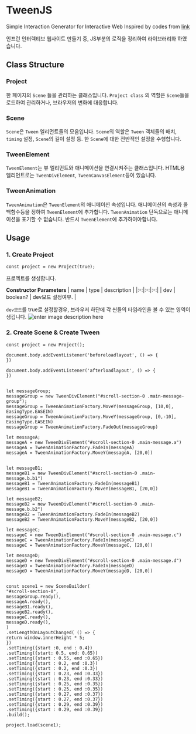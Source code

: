 # TweenJS

Simple Interaction Generator for Interactive Web
Inspired by codes from [link](https://www.inflearn.com/course/%EC%95%A0%ED%94%8C-%EC%9B%B9%EC%82%AC%EC%9D%B4%ED%8A%B8-%EC%9D%B8%ED%84%B0%EB%9E%99%EC%85%98-%ED%81%B4%EB%A1%A0)

인프런 인터렉티브 웹사이트 만들기 중, JS부분의 로직을 정리하여 라이브러리화 하였습니다.

## Class Structure

### Project 
한 페이지의 `Scene` 들을 관리하는 클래스입니다.
`Project class` 의 역할은 `Scene`들을 로드하여 관리하거나, 브라우저의 변화에 대응합니다.

### Scene
`Scene`은 `Tween` 엘리먼트들의 모음입니다. 
`Scene`의 역할은 `Tween`  객체들의 배치, `timing` 설정, `Scene`의 길이 설정 등. 한 `Scene`에 대한 전반적인 설정을 수행합니다.

### TweenElement
`TweenElement`는 뷰 엘리먼트와 애니메이션을 연결시켜주는 클래스입니다. HTML용 엘리먼트로는 `TweenDivElement`, `TweenCanvasElement`등이 있습니다.

### TweenAnimation
`TweenAnimation`은 `TweenElement`의 애니메이션 속성입니다. 애니메이션의 속성과 콜백함수등을 정하여 `TweenElement`에 추가합니다. `TweenAnimation` 단독으로는 애니메이션을 표기할 수 없습니다. 반드시 `TweenElement`에 추가하여야합니다.

## Usage 

### 1.  Create Project 
```
const project = new Project(true);
```
프로젝트를 생성합니다. 

**Constructor Parameters**
|  name | type  |  description |
|:-:|:-:|:-:|
|  dev |  boolean? | dev모드 설정여부.  |

`dev모드`를 true로 설정할경우, 브라우저 하단에 각 씬들의 타임라인을 볼 수 있는 영역이 생깁니다.
![enter image description here](https://github.com/jiwoo-choi/TweenJS/blob/master/project.png?raw=true)


### 2. Create Scene & Create Tween
```
const project = new Project();

document.body.addEventListener('beforeloadlayout', () => {
})

document.body.addEventListener('afterloadlayout', () => {
})


let messageGroup;
messageGroup = new TweenDivElement("#scroll-section-0 .main-message-group");
messageGroup = TweenAnimationFactory.MoveY(messageGroup, [10,0], EasingType.EASEIN)
messageGroup = TweenAnimationFactory.MoveY(messageGroup, [0,-10], EasingType.EASEIN)
messageGroup = TweenAnimationFactory.FadeOut(messageGroup)

let messageA;
messageA = new TweenDivElement("#scroll-section-0 .main-message.a")
messageA = TweenAnimationFactory.FadeIn(messageA)
messageA = TweenAnimationFactory.MoveY(messageA, [20,0])


let messageB1;
messageB1 = new TweenDivElement("#scroll-section-0 .main-message.b.b1")
messageB1 = TweenAnimationFactory.FadeIn(messageB1)
messageB1 = TweenAnimationFactory.MoveY(messageB1, [20,0])

let messageB2;
messageB2 = new TweenDivElement("#scroll-section-0 .main-message.b.b2")
messageB2 = TweenAnimationFactory.FadeIn(messageB2)
messageB2 = TweenAnimationFactory.MoveY(messageB2, [20,0])

let messageC;
messageC = new TweenDivElement("#scroll-section-0 .main-message.c")
messageC = TweenAnimationFactory.FadeIn(messageC)
messageC = TweenAnimationFactory.MoveY(messageC, [20,0])

let messageD;
messageD = new TweenDivElement("#scroll-section-0 .main-message.d")
messageD = TweenAnimationFactory.FadeIn(messageD)
messageD = TweenAnimationFactory.MoveY(messageD, [20,0])


const scene1 = new SceneBuilder(
"#scroll-section-0", 
messageGroup.ready(),
messageA.ready(),
messageB1.ready(),
messageB2.ready(),
messageC.ready(),
messageD.ready(),
)
.setLengthOnLayoutChanged( () => {
return window.innerHeight * 5;
})
.setTiming({start :0, end : 0.4})
.setTiming({start: 0.5, end: 0.65})
.setTiming({start : 0.55, end :0.65})
.setTiming({start : 0.2, end :0.3})
.setTiming({start : 0.2, end :0.3})
.setTiming({start : 0.23, end :0.33})
.setTiming({start : 0.23, end :0.33})
.setTiming({start : 0.25, end :0.35})
.setTiming({start : 0.25, end :0.35})
.setTiming({start : 0.27, end :0.37})
.setTiming({start : 0.27, end :0.37})
.setTiming({start : 0.29, end :0.39})
.setTiming({start : 0.29, end :0.39})
.build();

project.load(scene1);
  
```

